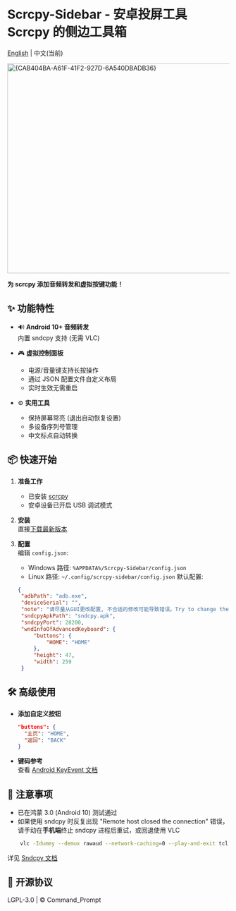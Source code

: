# Scrcpy-Sidebar - 安卓投屏工具 Scrcpy 的侧边工具箱

[English](README.md) | 中文(当前)

<img width="960" height="476" alt="{CAB404BA-A61F-41F2-927D-6A540DBADB36}" src="https://github.com/user-attachments/assets/c0a94813-3de1-4cec-abfc-e94322254405" />

**为 scrcpy 添加音频转发和虚拟按键功能！**

## ✨ 功能特性
- 🔊 **Android 10+ 音频转发**  
  内置 sndcpy 支持 (无需 VLC)
  
- 🎮 **虚拟控制面板**  
  - 电源/音量键支持长按操作  
  - 通过 JSON 配置文件自定义布局  
  - 实时生效无需重启  

- ⚙️ **实用工具**  
  - 保持屏幕常亮 (退出自动恢复设置)  
  - 多设备序列号管理  
  - 中文标点自动转换  

## 📦 快速开始
1. **准备工作**  
   - 已安装 [scrcpy](https://github.com/Genymobile/scrcpy)  
   - 安卓设备已开启 USB 调试模式

2. **安装**  
   直接[下载最新版本](https://github.com/CommandPrompt-Wang/Scrcpy-Sidebar/releases)

3. **配置**  
   编辑 `config.json`:
   - Windows 路径: `%APPDATA%/Scrcpy-Sidebar/config.json`
   - Linux 路径: `~/.config/scrcpy-sidebar/config.json`
   默认配置:
   ```json
   {
    "adbPath": "adb.exe",
    "deviceSerial": "",
    "note": "请尽量从GUI更改配置, 不合适的修改可能导致错误。Try to change the configuration from the GUI. Inappropriate modifications may cause errors.",
    "sndcpyApkPath": "sndcpy.apk",
    "sndcpyPort": 28200,
    "wndInfoOfAdvancedKeyboard": {
        "buttons": {
            "HOME": "HOME"
        },
        "height": 47,
        "width": 259
    }
   ```

## 🛠️ 高级使用
- **添加自定义按钮**  
  ```json
  "buttons": {
    "主页": "HOME",
    "返回": "BACK"
  }
  ```

- **键码参考**  
  查看 [Android KeyEvent 文档](https://developer.android.com/reference/android/view/KeyEvent)

## 📝 注意事项
- 已在鸿蒙 3.0 (Android 10) 测试通过
- 如果使用 sndcpy 时反复出现 "Remote host closed the connection" 错误，请手动在**手机端**终止 sndcpy 进程后重试，或回退使用 VLC
```bash
    vlc -Idummy --demux rawaud --network-caching=0 --play-and-exit tcl://localhost:28200   #如果未更改默认端口号
``` 
详见 [Sndcpy 文档](https://github.com/rom1v/sndcpy?tab=readme-ov-file#requirements)

## 📄 开源协议
LGPL-3.0 | © Command_Prompt
